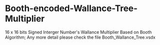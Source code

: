 # Booth-encoded-Wallance-Tree-Multiplier
16 x 16 bits Signed Interger Number's Wallance Multiplier Based on Booth Algorithm;
Any more detail please check the file Booth_Wallance_Tree.vsdx
